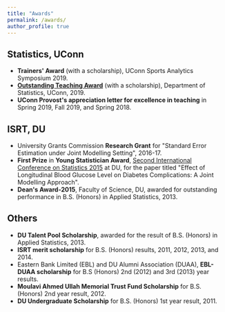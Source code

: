 ```yaml
---
title: "Awards"
permalink: /awards/
author_profile: true
---
```


## Statistics, UConn
* **Trainers' Award** (with a scholarship), UConn Sports Analytics Symposium 2019.
* [**Outstanding Teaching Award**](https://stat.uconn.edu/student-awards/) (with a scholarship), Department of Statistics, UConn, 2019.
* **UConn Provost's appreciation letter for excellence in teaching** in Spring 2019, Fall 2019, and Spring 2018. 

## ISRT, DU
* University Grants Commission **Research Grant** for "Standard Error Estimation under Joint Modelling Setting", 2016-17.
* **First Prize** in **Young Statistician Award**, [Second International Conference on Statistics 2015](https://sites.google.com/site/dusdaa10/conference2015/sponsors/youngaward) at DU, for the paper titled "Effect of Longitudinal Blood Glucose Level on Diabetes Complications: A Joint Modelling Approach".
* **Dean's Award-2015**, Faculty of Science, DU, awarded for outstanding performance in B.S. (Honors) in Applied Statistics, 2013.

## Others
* **DU Talent Pool Scholarship**, awarded for the result of B.S. (Honors) in Applied Statistics, 2013.
* **ISRT merit scholarship** for B.S. (Honors) results, 2011, 2012, 2013, and 2014.
* Eastern Bank Limited (EBL) and DU Alumni Association (DUAA), **EBL-DUAA scholarship** for B.S (Honors) 2nd (2012) and 3rd (2013) year results.
* **Moulavi Ahmed Ullah Memorial Trust Fund Scholarship** for B.S. (Honors) 2nd year result, 2012.
* **DU Undergraduate Scholarship** for B.S. (Honors) 1st year result, 2011.


